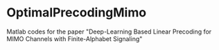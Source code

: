 # OptimalPrecodingMimo
Matlab codes for the paper "Deep-Learning Based Linear Precoding for MIMO Channels with Finite-Alphabet Signaling"
